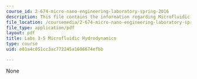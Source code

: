 ```yaml
---
course_id: 2-674-micro-nano-engineering-laboratory-spring-2016
description: This file contains the information regarding Microfluidic Hydrodynamics.
file_location: /coursemedia/2-674-micro-nano-engineering-laboratory-spring-2016/e01a4c051cc3ac772245a1606674efbb_MIT2_674S16_LabNote3_5.pdf
file_type: application/pdf
layout: pdf
title: Labs 3-5 Microfluidic Hydrodynamics
type: course
uid: e01a4c051cc3ac772245a1606674efbb

---
```

None